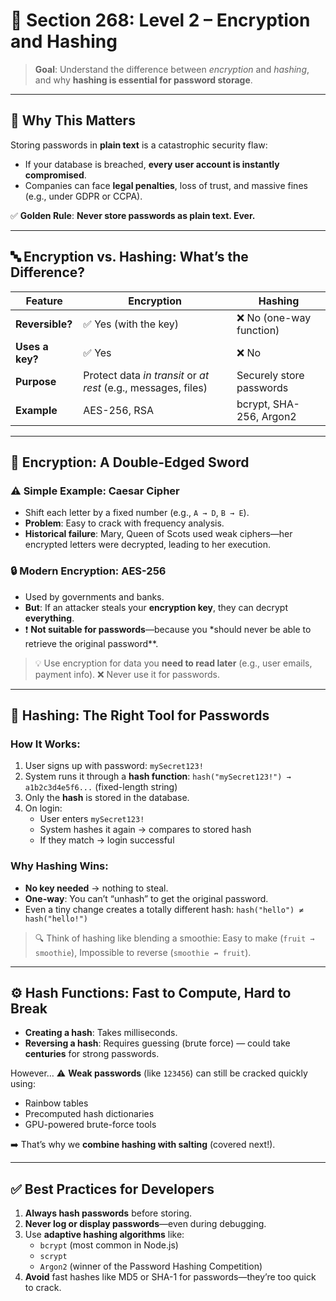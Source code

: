 # 🔐 Section 268: Level 2 – Encryption and Hashing

> **Goal**: Understand the difference between _encryption_ and _hashing_, and why **hashing is essential for password storage**.

---

## 🚨 Why This Matters

Storing passwords in **plain text** is a catastrophic security flaw:

- If your database is breached, **every user account is instantly compromised**.
- Companies can face **legal penalties**, loss of trust, and massive fines (e.g., under GDPR or CCPA).

✅ **Golden Rule**: **Never store passwords as plain text. Ever.**

---

## 🔤 Encryption vs. Hashing: What’s the Difference?

| Feature         | Encryption                                                     | Hashing                  |
| --------------- | -------------------------------------------------------------- | ------------------------ |
| **Reversible?** | ✅ Yes (with the key)                                          | ❌ No (one-way function) |
| **Uses a key?** | ✅ Yes                                                         | ❌ No                    |
| **Purpose**     | Protect data _in transit_ or _at rest_ (e.g., messages, files) | Securely store passwords |
| **Example**     | AES-256, RSA                                                   | bcrypt, SHA-256, Argon2  |

---

## 🔐 Encryption: A Double-Edged Sword

### ⚠️ Simple Example: Caesar Cipher

- Shift each letter by a fixed number (e.g., `A → D`, `B → E`).
- **Problem**: Easy to crack with frequency analysis.
- **Historical failure**: Mary, Queen of Scots used weak ciphers—her encrypted letters were decrypted, leading to her execution.

### 🔒 Modern Encryption: AES-256

- Used by governments and banks.
- **But**: If an attacker steals your **encryption key**, they can decrypt **everything**.
- ❗ **Not suitable for passwords**—because you \*should never be able to retrieve the original password\*\*.

> 💡 Use encryption for data you **need to read later** (e.g., user emails, payment info).
> ❌ Never use it for passwords.

---

## 🧊 Hashing: The Right Tool for Passwords

### How It Works:

1. User signs up with password: `mySecret123!`
2. System runs it through a **hash function**:
   `hash("mySecret123!") → a1b2c3d4e5f6...` (fixed-length string)
3. Only the **hash** is stored in the database.
4. On login:
   - User enters `mySecret123!`
   - System hashes it again → compares to stored hash
   - If they match → login successful

### Why Hashing Wins:

- **No key needed** → nothing to steal.
- **One-way**: You can’t “unhash” to get the original password.
- Even a tiny change creates a totally different hash:
  `hash("hello") ≠ hash("hello!")`

> 🔍 Think of hashing like blending a smoothie:
> Easy to make (`fruit → smoothie`),
> Impossible to reverse (`smoothie ↛ fruit`).

---

## ⚙️ Hash Functions: Fast to Compute, Hard to Break

- **Creating a hash**: Takes milliseconds.
- **Reversing a hash**: Requires guessing (brute force) — could take **centuries** for strong passwords.

However…
⚠️ **Weak passwords** (like `123456`) can still be cracked quickly using:

- Rainbow tables
- Precomputed hash dictionaries
- GPU-powered brute-force tools

➡️ That’s why we **combine hashing with salting** (covered next!).

---

## ✅ Best Practices for Developers

1. **Always hash passwords** before storing.
2. **Never log or display passwords**—even during debugging.
3. Use **adaptive hashing algorithms** like:
   - `bcrypt` (most common in Node.js)
   - `scrypt`
   - `Argon2` (winner of the Password Hashing Competition)
4. **Avoid** fast hashes like MD5 or SHA-1 for passwords—they’re too quick to crack.
